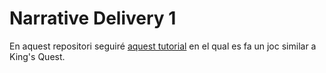 # Narrative Delivery 1
En aquest repositori seguiré [aquest tutorial](https://www.raywenderlich.com/14048776-how-to-make-an-adventure-game-like-king-s-quest) en el qual es fa un joc similar a King's Quest.
